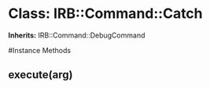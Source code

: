 # Class: IRB::Command::Catch
**Inherits:** IRB::Command::DebugCommand
    




#Instance Methods
## execute(arg) [](#method-i-execute)

